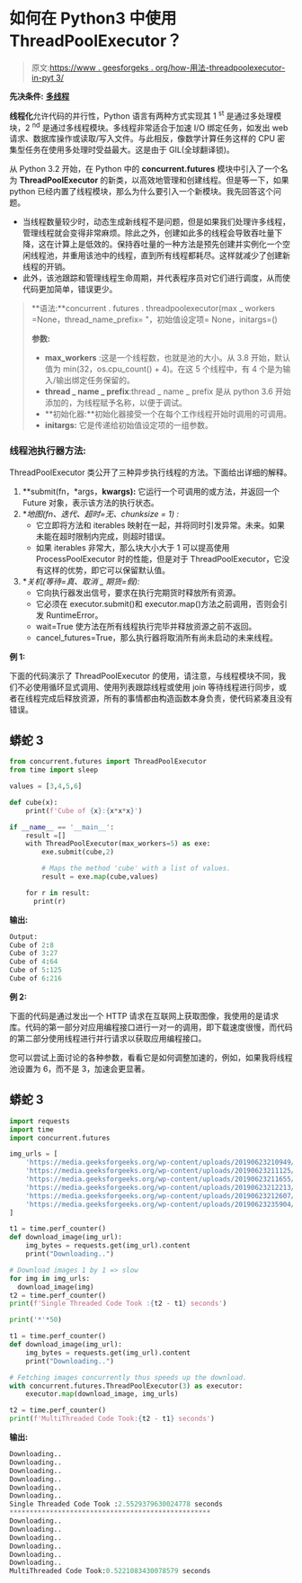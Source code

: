 # 如何在 Python3 中使用 ThreadPoolExecutor？

> 原文:[https://www . geesforgeks . org/how-用法-threadpoolexecutor-in-pyt 3/](https://www.geeksforgeeks.org/how-to-use-threadpoolexecutor-in-python3/)

**先决条件:** [**多线程**](https://www.geeksforgeeks.org/multithreading-python-set-1/)

**线程化**允许代码的并行性，Python 语言有两种方式实现其 1 <sup>st</sup> 是通过多处理模块，2 <sup>nd</sup> 是通过多线程模块。多线程非常适合于加速 I/O 绑定任务，如发出 web 请求、数据库操作或读取/写入文件。与此相反，像数学计算任务这样的 CPU 密集型任务在使用多处理时受益最大。这是由于 GIL(全球翻译锁)。

从 Python 3.2 开始，在 Python 中的 **concurrent.futures** 模块中引入了一个名为 **ThreadPoolExecutor** 的新类，以高效地管理和创建线程。但是等一下，如果 python 已经内置了线程模块，那么为什么要引入一个新模块。我先回答这个问题。

*   当线程数量较少时，动态生成新线程不是问题，但是如果我们处理许多线程，管理线程就会变得非常麻烦。除此之外，创建如此多的线程会导致吞吐量下降，这在计算上是低效的。保持吞吐量的一种方法是预先创建并实例化一个空闲线程池，并重用该池中的线程，直到所有线程都耗尽。这样就减少了创建新线程的开销。
*   此外，该池跟踪和管理线程生命周期，并代表程序员对它们进行调度，从而使代码更加简单，错误更少。

> **语法:**concurrent . futures . threadpoolexecutor(max _ workers =None，thread_name_prefix= "，初始值设定项= None，initargs=()
> 
> **参数:**
> 
> *   **max_workers** :这是一个线程数，也就是池的大小。从 3.8 开始，默认值为 min(32，os.cpu_count() + 4)。在这 5 个线程中，有 4 个是为输入/输出绑定任务保留的。
> *   **thread _ name _ prefix**:thread _ name _ prefix 是从 python 3.6 开始添加的，为线程赋予名称，以便于调试。
> *   **初始化器:**初始化器接受一个在每个工作线程开始时调用的可调用。
> *   **initargs:** 它是传递给初始值设定项的一组参数。

### 线程池执行器方法:

ThreadPoolExecutor 类公开了三种异步执行线程的方法。下面给出详细的解释。

1.  **submit(fn，*args，**kwargs):** 它运行一个可调用的或方法，并返回一个 Future 对象，表示该方法的执行状态。
2.  **地图(fn、*迭代、超时=无、chunksize = 1) :**
    *   它立即将方法和 iterables 映射在一起，并将同时引发异常。未来。如果未能在超时限制内完成，则超时错误。
    *   如果 iterables 非常大，那么块大小大于 1 可以提高使用 ProcessPoolExecutor 时的性能，但是对于 ThreadPoolExecutor，它没有这样的优势，即它可以保留默认值。
3.  **关机(等待=真、*取消 _ 期货=假):**
    *   它向执行器发出信号，要求在执行完期货时释放所有资源。
    *   它必须在 executor.submit()和 executor.map()方法之前调用，否则会引发 RuntimeError。
    *   wait=True 使方法在所有线程执行完毕并释放资源之前不返回。
    *   cancel_futures=True，那么执行器将取消所有尚未启动的未来线程。

**例 1:**

下面的代码演示了 ThreadPoolExecutor 的使用，请注意，与线程模块不同，我们不必使用循环显式调用、使用列表跟踪线程或使用 join 等待线程进行同步，或者在线程完成后释放资源，所有的事情都由构造函数本身负责，使代码紧凑且没有错误。

## 蟒蛇 3

```py
from concurrent.futures import ThreadPoolExecutor
from time import sleep

values = [3,4,5,6]

def cube(x):
    print(f'Cube of {x}:{x*x*x}')

if __name__ == '__main__':
    result =[]
    with ThreadPoolExecutor(max_workers=5) as exe:
        exe.submit(cube,2)

        # Maps the method 'cube' with a list of values.
        result = exe.map(cube,values)

    for r in result:
      print(r)
```

**输出:**

```py
Output: 
Cube of 2:8
Cube of 3:27
Cube of 4:64
Cube of 5:125
Cube of 6:216
```

**例 2:**

下面的代码是通过发出一个 HTTP 请求在互联网上获取图像，我使用的是请求库。代码的第一部分对应用编程接口进行一对一的调用，即下载速度很慢，而代码的第二部分使用线程进行并行请求以获取应用编程接口。

您可以尝试上面讨论的各种参数，看看它是如何调整加速的，例如，如果我将线程池设置为 6，而不是 3，加速会更显著。

## 蟒蛇 3

```py
import requests
import time
import concurrent.futures

img_urls = [
    'https://media.geeksforgeeks.org/wp-content/uploads/20190623210949/download21.jpg',
    'https://media.geeksforgeeks.org/wp-content/uploads/20190623211125/d11.jpg',
    'https://media.geeksforgeeks.org/wp-content/uploads/20190623211655/d31.jpg',
    'https://media.geeksforgeeks.org/wp-content/uploads/20190623212213/d4.jpg',
    'https://media.geeksforgeeks.org/wp-content/uploads/20190623212607/d5.jpg',
    'https://media.geeksforgeeks.org/wp-content/uploads/20190623235904/d6.jpg',
]

t1 = time.perf_counter()
def download_image(img_url):
    img_bytes = requests.get(img_url).content
    print("Downloading..")

# Download images 1 by 1 => slow
for img in img_urls:
  download_image(img)
t2 = time.perf_counter()
print(f'Single Threaded Code Took :{t2 - t1} seconds')

print('*'*50)

t1 = time.perf_counter()
def download_image(img_url):
    img_bytes = requests.get(img_url).content
    print("Downloading..")

# Fetching images concurrently thus speeds up the download.
with concurrent.futures.ThreadPoolExecutor(3) as executor:
    executor.map(download_image, img_urls)

t2 = time.perf_counter()
print(f'MultiThreaded Code Took:{t2 - t1} seconds')
```

**输出:**

```py
Downloading..
Downloading..
Downloading..
Downloading..
Downloading..
Downloading..
Single Threaded Code Took :2.5529379630024778 seconds
**************************************************
Downloading..
Downloading..
Downloading..
Downloading..
Downloading..
Downloading..
MultiThreaded Code Took:0.5221083430078579 seconds
```